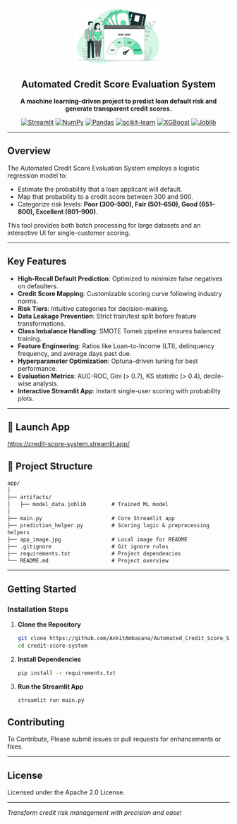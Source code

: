 <p align="center">
  <img src="./app_image.jpg" width="200" alt="Automated Credit Score Evaluation System" />
</p>

<h2 align="center">Automated Credit Score Evaluation System</h2>
<p align="center"><b>A machine learning–driven project to predict loan default risk and generate transparent credit scores.</b></p>

<p align="center">
  <a href="https://streamlit.io/"><img alt="Streamlit" src="https://img.shields.io/badge/Streamlit-1.45.0-ff4b4b?logo=streamlit&logoColor=white"></a>
  <a href="https://numpy.org/"><img alt="NumPy" src="https://img.shields.io/badge/NumPy-2.2.5-013243?logo=numpy&logoColor=white"></a>
  <a href="https://pandas.pydata.org/"><img alt="Pandas" src="https://img.shields.io/badge/Pandas-2.2.3-150458?logo=pandas&logoColor=white"></a>
  <a href="https://scikit-learn.org/"><img alt="scikit-learn" src="https://img.shields.io/badge/scikit learn-1.6.1-F7931E?logo=scikit-learn&logoColor=white"></a>
  <a href="https://xgboost.readthedocs.io/"><img alt="XGBoost" src="https://img.shields.io/badge/XGBoost-3.0.2-1A733A?logo=xgboost&logoColor=white"></a>
  <a href="https://joblib.readthedocs.io/"><img alt="Joblib" src="https://img.shields.io/badge/Joblib-1.5.0-3776AB?logo=python&logoColor=white"></a>
</p>

---

## Overview

The Automated Credit Score Evaluation System employs a logistic regression model to:
- Estimate the probability that a loan applicant will default.
- Map that probability to a credit score between 300 and 900.
- Categorize risk levels: **Poor (300–500), Fair (501–650), Good (651–800), Excellent (801–900)**.

This tool provides both batch processing for large datasets and an interactive UI for single-customer scoring.

---

## Key Features

- **High-Recall Default Prediction**: Optimized to minimize false negatives on defaulters.
- **Credit Score Mapping**: Customizable scoring curve following industry norms.
- **Risk Tiers**: Intuitive categories for decision-making.
- **Data Leakage Prevention**: Strict train/test split before feature transformations.
- **Class Imbalance Handling**: SMOTE Tomek pipeline ensures balanced training.
- **Feature Engineering**: Ratios like Loan-to-Income (LTI), delinquency frequency, and average days past due.
- **Hyperparameter Optimization**: Optuna-driven tuning for best performance.
- **Evaluation Metrics**: AUC-ROC, Gini (> 0.7), KS statistic (> 0.4), decile-wise analysis.
- **Interactive Streamlit App**: Instant single-user scoring with probability plots.

---

## 🚀 Launch App
https://credit-score-system.streamlit.app/

## 📁 Project Structure

```
app/
│
├── artifacts/
│   ├── model_data.joblib        # Trained ML model
│
├── main.py                      # Core Streamlit app
├── prediction_helper.py         # Scoring logic & preprocessing helpers
├── app_image.jpg                # Local image for README
├── .gitignore                   # Git ignore rules
├── requirements.txt             # Project dependencies
└── README.md                    # Project overview
```

---

## Getting Started

### Installation Steps

1. **Clone the Repository**

   ```bash
   git clone https://github.com/AnkitAmbasana/Automated_Credit_Score_System.git
   cd credit-score-system
   ```

2. **Install Dependencies**

   ```bash
   pip install -r requirements.txt
   ```
  
3. **Run the Streamlit App**

   ```bash
   streamlit run main.py
   ```
  
## Contributing

To Contribute, Please submit issues or pull requests for enhancements or fixes.

---

## License

Licensed under the Apache 2.0 License.

---

*Transform credit risk management with precision and ease!*